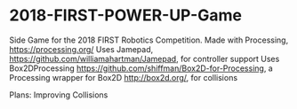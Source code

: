 # 2018-FIRST-POWER-UP-Game
Side Game for the 2018 FIRST Robotics Competition.
Made with Processing, https://processing.org/
Uses Jamepad, https://github.com/williamahartman/Jamepad, for controller support
Uses Box2DProcessing https://github.com/shiffman/Box2D-for-Processing, a Processing wrapper for Box2D http://box2d.org/, for collisions

Plans:
Improving Collisions
